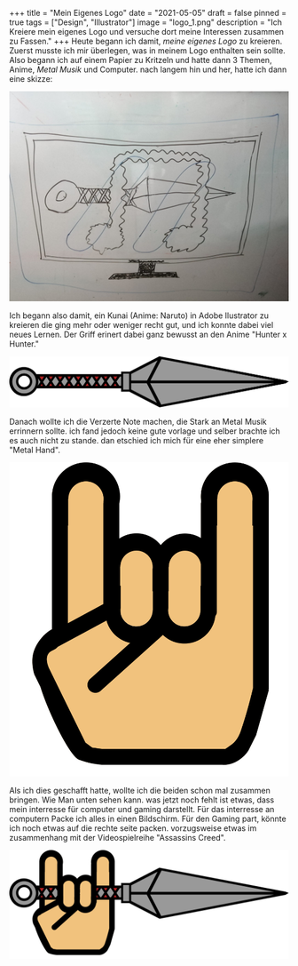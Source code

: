 +++
title = "Mein Eigenes Logo"
date = "2021-05-05"
draft = false
pinned = true
tags = ["Design", "Illustrator"]
image = "logo_1.png"
description = "Ich Kreiere mein eigenes Logo und versuche dort meine Interessen zusammen zu Fassen."
+++
Heute begann ich damit, *meine eigenes Logo* zu kreieren. Zuerst musste ich mir überlegen, was in meinem Logo enthalten sein sollte. Also begann ich auf einem Papier zu Kritzeln und hatte dann 3 Themen, Anime, *Metal Musik* und Computer. nach langem hin und her, hatte ich dann eine skizze: 

![Skizze](whatsapp-image-2021-05-05-at-17.15.47.jpeg)

Ich begann also damit, ein Kunai (Anime: Naruto) in Adobe Ilustrator zu kreieren die ging mehr oder weniger recht gut, und ich konnte dabei viel neues Lernen. Der Griff erinert dabei ganz bewusst an den Anime "Hunter x Hunter." 

![Kunai](vektorkunai.png)

Danach wollte ich die Verzerte Note machen, die Stark an Metal Musik errinnern sollte. ich fand jedoch keine gute vorlage und selber brachte ich es auch nicht zu stande. dan etschied ich mich für eine eher simplere "Metal Hand". 

![Metal Hand](hand.png)

Als ich dies geschafft hatte, wollte ich die beiden schon mal zusammen bringen. Wie Man unten sehen kann. was jetzt noch fehlt ist etwas, dass mein interresse für computer und gaming darstellt. Für das interresse an computern Packe ich alles in einen Bildschirm. Für den Gaming part, könnte ich noch etwas auf die rechte seite packen. vorzugsweise etwas im zusammenhang mit der Videospielreihe "Assassins Creed". 

![Erste annäherung an das Logo.](logo_1.png)